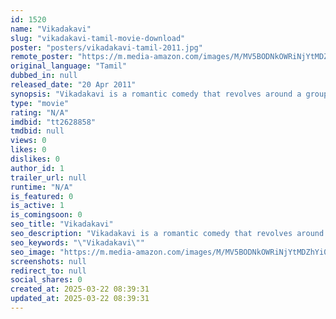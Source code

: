 ```yaml
---
id: 1520
name: "Vikadakavi"
slug: "vikadakavi-tamil-movie-download"
poster: "posters/vikadakavi-tamil-2011.jpg"
remote_poster: "https://m.media-amazon.com/images/M/MV5BODNkOWRiNjYtMDZhYi00ZDUzLWE4OTEtZmJjMTRkMTU4NGEzXkEyXkFqcGdeQXVyOTk3NTc2MzE@._V1_SX300.jpg"
original_language: "Tamil"
dubbed_in: null
released_date: "20 Apr 2011"
synopsis: "Vikadakavi is a romantic comedy that revolves around a group of five friends in a village. Vikadakavi is all about the superstitions in the villages; a belief that a baby born in the Tamil month of Aadi will bring bad luck to the ..."
type: "movie"
rating: "N/A"
imdbid: "tt2628858"
tmdbid: null
views: 0
likes: 0
dislikes: 0
author_id: 1
trailer_url: null
runtime: "N/A"
is_featured: 0
is_active: 1
is_comingsoon: 0
seo_title: "Vikadakavi"
seo_description: "Vikadakavi is a romantic comedy that revolves around a group of five friends in a village. Vikadakavi is all about the superstitions in the villages; a belief that a baby born in the Tamil month of Aadi will bring bad luck to the ..."
seo_keywords: "\"Vikadakavi\""
seo_image: "https://m.media-amazon.com/images/M/MV5BODNkOWRiNjYtMDZhYi00ZDUzLWE4OTEtZmJjMTRkMTU4NGEzXkEyXkFqcGdeQXVyOTk3NTc2MzE@._V1_SX300.jpg"
screenshots: null
redirect_to: null
social_shares: 0
created_at: 2025-03-22 08:39:31
updated_at: 2025-03-22 08:39:31
---
```


